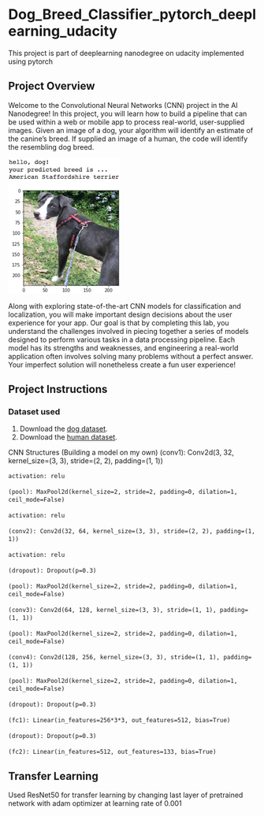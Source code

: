 [//]: # (Image References)

[image1]: ./images/sample_dog_output.png "Sample Output"
[image2]: ./images/vgg16_model.png "VGG-16 Model Layers"
[image3]: ./images/vgg16_model_draw.png "VGG16 Model Figure"


# Dog_Breed_Classifier_pytorch_deeplearning_udacity

This project is part of deeplearning nanodegree on udacity implemented using pytorch

## Project Overview

Welcome to the Convolutional Neural Networks (CNN) project in the AI Nanodegree! In this project, you will learn how to build a pipeline that can be used within a web or mobile app to process real-world, user-supplied images.  Given an image of a dog, your algorithm will identify an estimate of the canine’s breed.  If supplied an image of a human, the code will identify the resembling dog breed.  

![Sample Output][image1]

Along with exploring state-of-the-art CNN models for classification and localization, you will make important design decisions about the user experience for your app.  Our goal is that by completing this lab, you understand the challenges involved in piecing together a series of models designed to perform various tasks in a data processing pipeline.  Each model has its strengths and weaknesses, and engineering a real-world application often involves solving many problems without a perfect answer.  Your imperfect solution will nonetheless create a fun user experience!


## Project Instructions

### Dataset used

1. Download the [dog dataset](https://s3-us-west-1.amazonaws.com/udacity-aind/dog-project/dogImages.zip).  
2. Download the [human dataset](http://vis-www.cs.umass.edu/lfw/lfw.tgz).  

CNN Structures (Building a model on my own)
	(conv1): Conv2d(3, 32, kernel_size=(3, 3), stride=(2, 2), padding=(1, 1))

	activation: relu

	(pool): MaxPool2d(kernel_size=2, stride=2, padding=0, dilation=1, ceil_mode=False)

	activation: relu

	(conv2): Conv2d(32, 64, kernel_size=(3, 3), stride=(2, 2), padding=(1, 1))

	activation: relu

	(dropout): Dropout(p=0.3)

	(pool): MaxPool2d(kernel_size=2, stride=2, padding=0, dilation=1, ceil_mode=False)

	(conv3): Conv2d(64, 128, kernel_size=(3, 3), stride=(1, 1), padding=(1, 1))

	(pool): MaxPool2d(kernel_size=2, stride=2, padding=0, dilation=1, ceil_mode=False)

	(conv4): Conv2d(128, 256, kernel_size=(3, 3), stride=(1, 1), padding=(1, 1))

	(pool): MaxPool2d(kernel_size=2, stride=2, padding=0, dilation=1, ceil_mode=False)

	(dropout): Dropout(p=0.3)

	(fc1): Linear(in_features=256*3*3, out_features=512, bias=True)

	(dropout): Dropout(p=0.3)

	(fc2): Linear(in_features=512, out_features=133, bias=True)

## Transfer Learning

Used ResNet50 for transfer learning by changing last layer of pretrained network with adam optimizer at learning rate of 0.001
